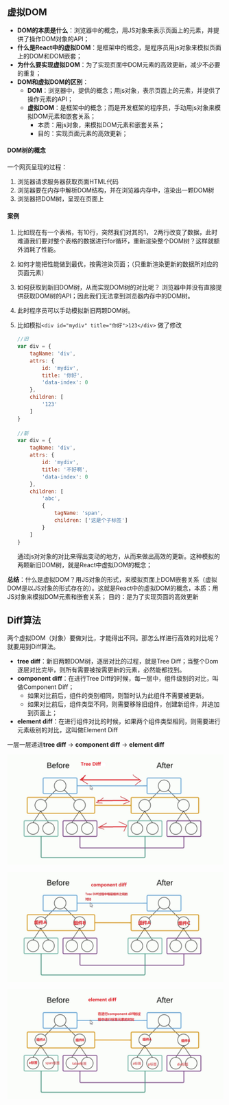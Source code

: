 ## 虚拟DOM

- **DOM的本质是什么**：浏览器中的概念，用JS对象来表示页面上的元素，并提供了操作DOM对象的API；
- **什么是React中的虚拟DOM**：是框架中的概念，是程序员用js对象来模拟页面上的DOM和DOM嵌套；
- **为什么要实现虚拟DOM**：为了实现页面中DOM元素的高效更新，减少不必要的重复；
- **DOM和虚拟DOM的区别**：
  - **DOM**：浏览器中，提供的概念；用js对象，表示页面上的元素，并提供了操作元素的API；
  - **虚拟DOM**：是框架中的概念；而是开发框架的程序员，手动用js对象来模拟DOM元素和嵌套关系；
    - 本质：用js对象，来模拟DOM元素和嵌套关系；
    - 目的：实现页面元素的高效更新；



#### DOM树的概念

一个网页呈现的过程：

1. 浏览器请求服务器获取页面HTML代码
2. 浏览器要在内存中解析DOM结构，并在浏览器内存中，渲染出一颗DOM树
3. 浏览器把DOM树，呈现在页面上



#### 案例

1. 比如现在有一个表格，有10行，突然我们对其的1， 2两行改变了数据，此时难道我们要对整个表格的数据进行for循环，重新渲染整个DOM树？这样就额外消耗了性能。

2. 如何才能把性能做到最优，按需渲染页面；（只重新渲染更新的数据所对应的页面元素）

3. 如何获取到新旧DOM树，从而实现DOM树的对比呢？ 浏览器中并没有直接提供获取DOM树的API；因此我们无法拿到浏览器内存中的DOM树。

4. 此时程序员可以手动模拟新旧两颗DOM树。

5. 比如模拟`<div id="mydiv" title="你好">123</div>`  做了修改

   ```js
   //旧
   var div = {
       tagName: 'div',
       attrs: {
           id: 'mydiv',
           title: '你好',
           'data-index': 0
       },
       children: [
           '123'
       ]
   }
   
   //新
   var div = {
       tagName: 'div',
       attrs: {
           id: 'mydiv',
           title: '不好啊',
           'data-index': 0
       },
       children: [
           'abc',
           {
               tagName: 'span',
               children: ['这是个子标签']
           }
       ]
   }
   ```

   通过js对对象的对比来得出变动的地方，从而来做出高效的更新。这种模拟的两颗新旧DOM树，就是React中虚拟DOM的概念；

**总结**：什么是虚拟DOM？用JS对象的形式，来模拟页面上DOM嵌套关系（虚拟DOM是以JS对象的形式存在的）。这就是React中的虚拟DOM的概念，本质：用JS对象来模拟DOM元素和嵌套关系； 目的：是为了实现页面的高效更新



## Diff算法

两个虚拟DOM（对象）要做对比，才能得出不同。那怎么样进行高效的对比呢？就要用到Diff算法。

- **tree diff**：新旧两颗DOM树，逐层对比的过程，就是Tree Diff；当整个Dom逐层对比完毕，则所有需要被按需更新的元素，必然能都找到。
- **component diff**：在进行Tree Diff的时候，每一层中，组件级别的对比，叫做Component Diff；
  - 如果对比前后，组件的类别相同，则暂时认为此组件不需要被更新。
  - 如果对比前后，组件类型不同，则需要移除旧组件，创建新组件，并追加到页面上；
- **element diff**：在进行组件对比的时候，如果两个组件类型相同，则需要进行元素级别的对比，这叫做Element Diff

一层一层递进**tree diff** -> **component diff** -> **element diff**

![tree diff](./images/20180909190022a.jpg)

![component diff](./images/20180909190356b.jpg)

![element diff](./images/20180909190356c.jpg)